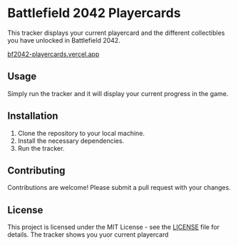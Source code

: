 # Battlefield 2042 Playercards

This tracker displays your current playercard and the different collectibles you have unlocked in Battlefield 2042.

[bf2042-playercards.vercel.app](https://bf2042-playercards.vercel.app/)

## Usage

Simply run the tracker and it will display your current progress in the game.

## Installation

1. Clone the repository to your local machine.
2. Install the necessary dependencies.
3. Run the tracker.

## Contributing

Contributions are welcome! Please submit a pull request with your changes.

## License

This project is licensed under the MIT License - see the [LICENSE](LICENSE) file for details.
The tracker shows you yuor current playercard
